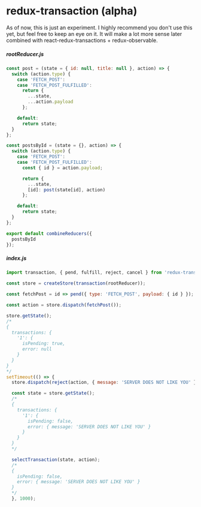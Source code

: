# redux-transaction (alpha)

As of now, this is just an experiment. I highly recommend you don't use this yet, but feel free to keep an eye on it. It will make a lot more sense later combined with react-redux-transactions + redux-observable.

##### rootReducer.js

```js
const post = (state = { id: null, title: null }, action) => {
  switch (action.type) {
    case 'FETCH_POST':
    case 'FETCH_POST_FULFILLED':
      return {
        ...state,
        ...action.payload
      };

    default:
      return state;
  }
};

const postsById = (state = {}, action) => {
  switch (action.type) {
    case 'FETCH_POST':
    case 'FETCH_POST_FULFILLED':
      const { id } = action.payload;

      return {
        ...state,
        [id]: post(state[id], action)
      };

    default:
      return state;
  }
};

export default combineReducers({
  postsById
});

```

##### index.js

```js
import transaction, { pend, fulfill, reject, cancel } from 'redux-transaction';

const store = createStore(transaction(rootReducer));

const fetchPost = id => pend({ type: 'FETCH_POST', payload: { id } });

const action = store.dispatch(fetchPost());

store.getState();
/*
{
  transactions: {
    '1': {
      isPending: true,
      error: null
    }
  }
}
*/
setTimeout(() => {
  store.dispatch(reject(action, { message: 'SERVER DOES NOT LIKE YOU' }));

  const state = store.getState();
  /*
  {
    transactions: {
      '1': {
        isPending: false,
        error: { message: 'SERVER DOES NOT LIKE YOU' }
      }
    }
  }
  */

  selectTransaction(state, action);
  /*
  {
    isPending: false,
    error: { message: 'SERVER DOES NOT LIKE YOU' }
  }
  */
  }, 1000);
```
